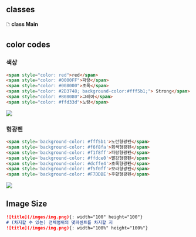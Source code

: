 
## classes
🗅 **class Main**


## color codes

### 색상
````markdown
<span style="color: red">red</span>
<span style="color: #0000FF">파랑</span>
<span style="color: #008000">초록</span>
<span style="color: #2D3748; background-color:#fff5b1;"> Strong</span>
<span style="color: #808080">그레이</span>
<span style="color: #ffd33d">노랑</span>
````

![](Pasted%20image%2020240302132108.png)

### 형광펜

````markdown
<span style='background-color: #fff5b1'>노란형광펜</span>
<span style='background-color: #f6f8fa'>회색형광펜</span>
<span style='background-color: #f1f8ff'>파랑형광펜</span>
<span style='background-color: #ffdce0'>빨강형광펜</span>
<span style='background-color: #dcffe4'>초록형광펜</span>
<span style='background-color: #f5f0ff'>보라형광펜</span>
<span style='background-color: #F7DDBE'>주황형광펜</span>
````
![](Pasted%20image%2020240302132137.png)

## Image Size

```markdown
![title](/imges/img.png){: width="100" height="100"}
# (차지할 수 있는) 전체범위의 몇퍼센트를 차지할 지 
![title](/imges/img.png){: width="100%" height="100%"}
```